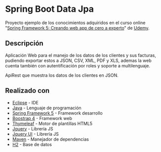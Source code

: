 # Spring Boot Data Jpa

Proyecto ejemplo de los conocimientos adquiridos en el curso online "[Spring Framework 5: Creando web app de cero a experto](https://www.udemy.com/spring-framework-5/)" de [Udemy](https://www.udemy.com/).

## Descripción
Aplicación Web para el manejo de los datos de los clientes y sus facturas, pudiendo exportar estos a JSON, CSV, XML, PDF y XLS, ademas la web cuenta también con autentificación por roles y soporte a multilenguaje.

ApiRest que muestra los datos de los clientes en JSON.

## Realizado con

* [Eclipse](https://www.eclipse.org/) - IDE
* [Java](https://www.java.com/) - Lenguaje de programación
* [Spring Framework 5](https://spring.io/) - Framework desarrollo
* [Boostrap 4](https://getbootstrap.com/) - Framework web
* [Thymeleaf](https://www.thymeleaf.org/) - Motor de plantillas HTML5
* [Jquery](https://jquery.com/) - Librería JS
* [Jquery UI](https://jqueryui.com/) - Librería JS
* [Maven](https://maven.apache.org/) - Manejador de dependencias
* [H2](http://www.h2database.com/html/main.html) - Base de datos
